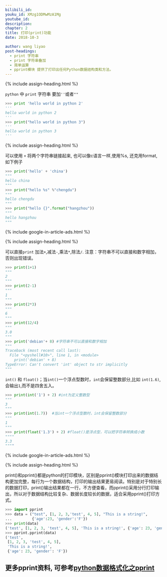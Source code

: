 ```yaml
---
bilibili_id: 
youku_id: XMzg1ODMwMzA1Mg
youtube_id:
description: 
chapter: 2
title: 打印(print)功能
date: 2018-10-3

author: wang liyao
post-headings:
  - print 字符串
  - print 字符串叠加
  - 简单运算
  - pprint模块 提供了打印出任何Python数据结构类和方法。
---
```







{% include assign-heading.html %}

`python` 中 `print` 字符串 要加`''`或者`""`

```python
>>> print 'hello world in python 2'
'''
hello world in python 2
'''
>>> print("hello world in python 3")
'''
hello world in python 3
'''
```

{% include assign-heading.html %}

可以使用 `+` 将两个字符串链接起来, 也可以像c语言一样,使用%s, 还克用format, 如下例子

```python
>>> print('hello' + 'china')
"""
hello china
"""
>>> print("hello %s" %"chengdu")
"""
hello chengdu
"""
>>> print("hello {}".format("hangzhou"))
"""
hello hangzhou
"""
```

{% include google-in-article-ads.html %}

{% include assign-heading.html %}

可以直接`print` 加法`+`,减法`-`,乘法`*`,除法`/`.  注意：字符串不可以直接和数字相加，否则出现错误。

```python
>>> print(1+1)
"""
2
"""
>>> print(2-1)
"""
1
"""
>>> print(2*3)
"""
6
"""
>>> print(12/4)
"""
3.0
"""
>>> print('debian'+ 8) #字符串不可以直接和数字相加
"""
Traceback (most recent call last):
  File "<pyshell#10>", line 1, in <module>
    print('debian' + 8)
TypeError: Can't convert 'int' object to str implicitly
"""
```

`int()` 和 `float()`；当`int()`一个浮点型数时，`int`会保留整数部分,比如 `int(1.6)`,会输出`1`,而不是四舍五入。

```python
>>> print(int('1') + 2) #int为定义整数型
"""
3
"""
>>> print(int(1.7))  #当int一个浮点型数时，int会保留整数部分
"""
1
"""
>>> print(float('1.3') + 2) #float()是浮点型，可以把字符串转换成小数
""""
3.3
""""
```


{% include google-in-article-ads.html %}

{% include assign-heading.html %}


print()和pprint()都是python的打印模块，区别是pprint()模块打印出来的数据结构更加完整，每行为一个数据结构，打印的输出结果更易阅读。特别是对于特别长的数据打印，print()输出结果都在一行，不方便查看，而pprint()采用分行打印输出，所以对于数据结构比较复杂、数据长度较长的数据，适合采用pprint()打印方式。
```python
>>> import pprint
>>> data = ("test", [1, 2, 3,'test', 4, 5], "This is a string!",
...         {'age':23, 'gender':'F'})
>>> print(data)
('test', [1, 2, 3, 'test', 4, 5], 'This is a string!', {'age': 23, 'gender': 'F'})
>>> pprint.pprint(data)
('test',
 [1, 2, 3, 'test', 4, 5],
 'This is a string!',
 {'age': 23, 'gender': 'F'})
```
更多pprint资料, 可参考[python数据格式化之pprint](https://blog.csdn.net/hxpjava1/article/details/73379642)
---------------------
